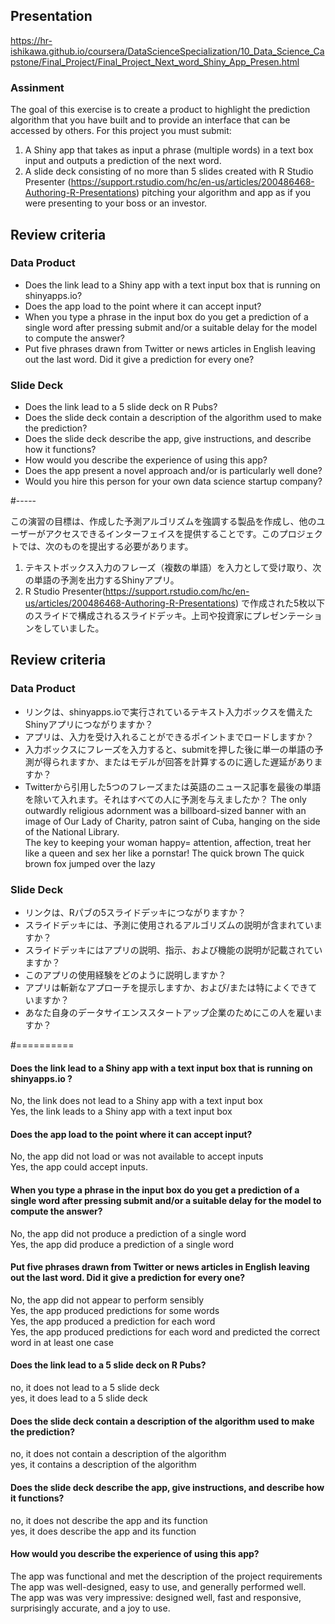## Presentation

https://hr-ishikawa.github.io/coursera/DataScienceSpecialization/10_Data_Science_Capstone/Final_Project/Final_Project_Next_word_Shiny_App_Presen.html


### Assinment

The goal of this exercise is to create a product to highlight the prediction algorithm that you have built and to provide an interface that can be accessed by others. For this project you must submit:

1. A Shiny app that takes as input a phrase (multiple words) in a text box input and outputs a prediction of the next word.
2. A slide deck consisting of no more than 5 slides created with R Studio Presenter (https://support.rstudio.com/hc/en-us/articles/200486468-Authoring-R-Presentations) pitching your algorithm and app as if you were presenting to your boss or an investor.

## Review criteria

### Data Product

- Does the link lead to a Shiny app with a text input box that is running on shinyapps.io?
- Does the app load to the point where it can accept input?
- When you type a phrase in the input box do you get a prediction of a single word after pressing submit and/or a suitable delay for the model to compute the answer?
- Put five phrases drawn from Twitter or news articles in English leaving out the last word. Did it give a prediction for every one?

### Slide Deck

- Does the link lead to a 5 slide deck on R Pubs?
- Does the slide deck contain a description of the algorithm used to make the prediction?
- Does the slide deck describe the app, give instructions, and describe how it functions?
- How would you describe the experience of using this app?
- Does the app present a novel approach and/or is particularly well done?
- Would you hire this person for your own data science startup company?


#-----

この演習の目標は、作成した予測アルゴリズムを強調する製品を作成し、他のユーザーがアクセスできるインターフェイスを提供することです。このプロジェクトでは、次のものを提出する必要があります。

1. テキストボックス入力のフレーズ（複数の単語）を入力として受け取り、次の単語の予測を出力するShinyアプリ。
2. R Studio Presenter(https://support.rstudio.com/hc/en-us/articles/200486468-Authoring-R-Presentations) で作成された5枚以下のスライドで構成されるスライドデッキ。上司や投資家にプレゼンテーションをしていました。

## Review criteria

### Data Product

- リンクは、shinyapps.ioで実行されているテキスト入力ボックスを備えたShinyアプリにつながりますか？
- アプリは、入力を受け入れることができるポイントまでロードしますか？
- 入力ボックスにフレーズを入力すると、submitを押した後に単一の単語の予測が得られますか、またはモデルが回答を計算するのに適した遅延がありますか？
- Twitterから引用した5つのフレーズまたは英語のニュース記事を最後の単語を除いて入れます。それはすべての人に予測を与えましたか？
The only outwardly religious adornment was a billboard-sized banner with an image of Our Lady of Charity, patron saint of Cuba, hanging on the side of the National Library.  
The key to keeping your woman happy= attention, affection, treat her like a queen and sex her like a pornstar! 
The quick brown
The quick brown fox jumped over the lazy

### Slide Deck

- リンクは、Rパブの5スライドデッキにつながりますか？
- スライドデッキには、予測に使用されるアルゴリズムの説明が含まれていますか？
- スライドデッキにはアプリの説明、指示、および機能の説明が記載されていますか？
- このアプリの使用経験をどのように説明しますか？
- アプリは斬新なアプローチを提示しますか、および/または特によくできていますか？
- あなた自身のデータサイエンススタートアップ企業のためにこの人を雇いますか？

#==========

#### Does the link lead to a Shiny app with a text input box that is running on shinyapps.io ?
No, the link does not lead to a Shiny app with a text input box  
Yes, the link leads to a Shiny app with a text input box  

#### Does the app load to the point where it can accept input?
No, the app did not load or was not available to accept inputs  
Yes, the app could accept inputs.  

#### When you type a phrase in the input box do you get a prediction of a single word after pressing submit and/or a suitable delay for the model to compute the answer?
No, the app did not produce a prediction of a single word  
Yes, the app did produce a prediction of a single word  

####  Put five phrases drawn from Twitter or news articles in English leaving out the last word. Did it give a prediction for every one?
No, the app did not appear to perform sensibly  
Yes, the app produced predictions for some words    
Yes, the app produced a prediction for each word  
Yes, the app produced predictions for each word and predicted the correct word in at least one case  

####  Does the link lead to a 5 slide deck on R Pubs?
no, it does not lead to a 5 slide deck  
yes, it does lead to a 5 slide deck  

#### Does the slide deck contain a description of the algorithm used to make the prediction?
no, it does not contain a description of the algorithm  
yes, it contains a description of the algorithm  

#### Does the slide deck describe the app, give instructions, and describe how it functions?
no, it does not describe the app and its function  
yes, it does describe the app and its function  

#### How would you describe the experience of using this app?
The app was functional and met the description of the project requirements  
The app was well-designed, easy to use, and generally performed well.  
The app was was very impressive: designed well, fast and responsive, surprisingly accurate, and a joy to use.  

